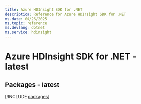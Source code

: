 ```yaml
---
title: Azure HDInsight SDK for .NET
description: Reference for Azure HDInsight SDK for .NET
ms.date: 06/26/2025
ms.topic: reference
ms.devlang: dotnet
ms.service: hdinsight
---
```

# Azure HDInsight SDK for .NET - latest
## Packages - latest
[!INCLUDE [packages](hdinsight-index.md)]